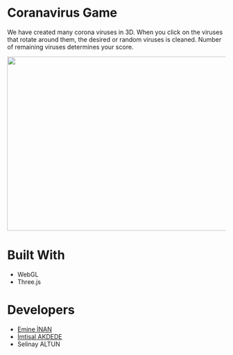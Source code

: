 # Coranavirus Game

We have created many corona viruses in 3D. When you click on the viruses that rotate around them, the desired or random viruses is cleaned. 
Number of remaining viruses determines your score.

<img src=https://user-images.githubusercontent.com/56589369/105635105-55945800-5e72-11eb-93df-04500382bca8.png height="400" width="900">

# Built With

- WebGL
- Three.js

# Developers
- [Emine İNAN](https://github.com/emineinan) 
- [İmtisal AKDEDE](https://github.com/akdedeimtisal) 
- Selinay ALTUN 
